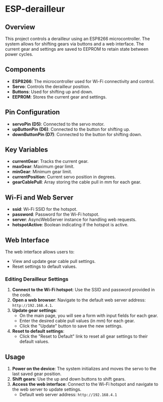 # ESP-derailleur

## Overview
This project controls a derailleur using an ESP8266 microcontroller. The system allows for shifting gears via buttons and a web interface. The current gear and settings are saved to EEPROM to retain state between power cycles.

## Components
- **ESP8266**: The microcontroller used for Wi-Fi connectivity and control.
- **Servo**: Controls the derailleur position.
- **Buttons**: Used for shifting up and down.
- **EEPROM**: Stores the current gear and settings.

## Pin Configuration
- **servoPin (D5)**: Connected to the servo motor.
- **upButtonPin (D6)**: Connected to the button for shifting up.
- **downButtonPin (D7)**: Connected to the button for shifting down.

## Key Variables
- **currentGear**: Tracks the current gear.
- **maxGear**: Maximum gear limit.
- **minGear**: Minimum gear limit.
- **currentPosition**: Current servo position in degrees.
- **gearCablePull**: Array storing the cable pull in mm for each gear.

## Wi-Fi and Web Server
- **ssid**: Wi-Fi SSID for the hotspot.
- **password**: Password for the Wi-Fi hotspot.
- **server**: AsyncWebServer instance for handling web requests.
- **hotspotActive**: Boolean indicating if the hotspot is active.

## Web Interface
The web interface allows users to:
- View and update gear cable pull settings.
- Reset settings to default values.

### Editing Derailleur Settings
1. **Connect to the Wi-Fi hotspot**: Use the SSID and password provided in the code.
2. **Open a web browser**: Navigate to the default web server address: `http://192.168.4.1`.
3. **Update gear settings**:
   - On the main page, you will see a form with input fields for each gear.
   - Enter the desired cable pull values (in mm) for each gear.
   - Click the "Update" button to save the new settings.
4. **Reset to default settings**:
   - Click the "Reset to Default" link to reset all gear settings to their default values.

## Usage
1. **Power on the device**: The system initializes and moves the servo to the last saved gear position.
2. **Shift gears**: Use the up and down buttons to shift gears.
3. **Access the web interface**: Connect to the Wi-Fi hotspot and navigate to the web server to update settings.
   - Default web server address: `http://192.168.4.1`